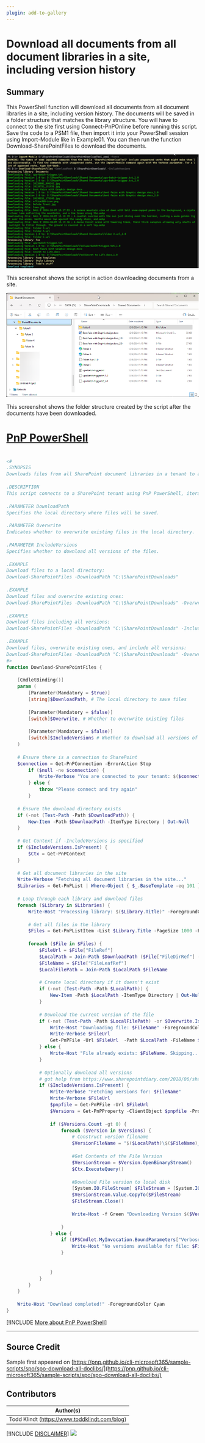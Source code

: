 ```yaml
---
plugin: add-to-gallery
---
```


# Download all documents from all document libraries in a site, including version history

## Summary

This PowerShell function will download all documents from all document libraries in a site, including version history. The documents will be saved in a folder structure that matches the library structure. You will have to connect to the site first using Connect-PnPOnline before running this script.
Save the code to a PSM1 file, then import it into your PowerShell session using Import-Module like in Example01. You can then run the function Download-SharePointFiles to download the documents.

![Example Screenshot](assets/example01.png)

This screenshot shows the script in action downloading documents from a site.

![Example Screenshot](assets/example02.png)

This screenshot shows the folder structure created by the script after the documents have been downloaded.


# [PnP PowerShell](#tab/pnpps)

```powershell

<#
.SYNOPSIS
Downloads files from all SharePoint document libraries in a tenant to a local directory. Requires PnP PowerShell 2.x and and existing connection to the tenant with Connect-PnPOnline.

.DESCRIPTION
This script connects to a SharePoint tenant using PnP PowerShell, iterates through all document libraries, and downloads files to a specified local directory. It can optionally overwrite existing files and download all versions of the files.

.PARAMETER DownloadPath
Specifies the local directory where files will be saved.

.PARAMETER Overwrite
Indicates whether to overwrite existing files in the local directory.

.PARAMETER IncludeVersions
Specifies whether to download all versions of the files.

.EXAMPLE
Download files to a local directory:
Download-SharePointFiles -DownloadPath "C:\SharePointDownloads"

.EXAMPLE
Download files and overwrite existing ones:
Download-SharePointFiles -DownloadPath "C:\SharePointDownloads" -Overwrite

.EXAMPLE
Download files including all versions:
Download-SharePointFiles -DownloadPath "C:\SharePointDownloads" -IncludeVersions

.EXAMPLE
Download files, overwrite existing ones, and include all versions:
Download-SharePointFiles -DownloadPath "C:\SharePointDownloads" -Overwrite -IncludeVersions
#>
function Download-SharePointFiles {
        
    [CmdletBinding()]
    param (
        [Parameter(Mandatory = $true)]
        [string]$DownloadPath, # The local directory to save files

        [Parameter(Mandatory = $false)]
        [switch]$Overwrite, # Whether to overwrite existing files

        [Parameter(Mandatory = $false)]
        [switch]$IncludeVersions # Whether to download all versions of the files
    )

    # Ensure there is a connection to SharePoint
    $connection = Get-PnPConnection -ErrorAction Stop
        if ($null -ne $connection) {
            Write-Verbose "You are connected to your tenant: $($connection.TenantUrl)"
        } else {
            throw "Please connect and try again"
        }

    # Ensure the download directory exists
    if (-not (Test-Path -Path $DownloadPath)) {
        New-Item -Path $DownloadPath -ItemType Directory | Out-Null
    }

    # Get Context if -IncludeVersions is specified
    if ($IncludeVersions.IsPresent) {
        $Ctx = Get-PnPContext
    }

    # Get all document libraries in the site
    Write-Verbose "Fetching all document libraries in the site..." 
    $Libraries = Get-PnPList | Where-Object { $_.BaseTemplate -eq 101 } # 101 = Document Library

    # Loop through each library and download files
    foreach ($Library in $Libraries) {
        Write-Host "Processing library: $($Library.Title)" -ForegroundColor Yellow

        # Get all files in the library
        $Files = Get-PnPListItem -List $Library.Title -PageSize 1000 -Fields FileLeafRef, FileDirRef | Where-Object { $_.FileSystemObjectType -eq "File" }

        foreach ($File in $Files) {
            $FileUrl = $File["FileRef"]
            $LocalPath = Join-Path $DownloadPath ($File["FileDirRef"] -replace "/", "\") # Convert SharePoint folder structure to local paths
            $FileName = $File["FileLeafRef"]
            $LocalFilePath = Join-Path $LocalPath $FileName

            # Create local directory if it doesn't exist
            if (-not (Test-Path -Path $LocalPath)) {
                New-Item -Path $LocalPath -ItemType Directory | Out-Null
            }

            # Download the current version of the file
            if (-not (Test-Path -Path $LocalFilePath) -or $Overwrite.IsPresent) {
                Write-Host "Downloading file: $FileName" -ForegroundColor Green
                Write-Verbose $FileUrl
                Get-PnPFile -Url $FileUrl  -Path $LocalPath -FileName $FileName -AsFile -Force
            } else {
                Write-Host "File already exists: $FileName. Skipping..." -ForegroundColor Yellow
            }

            # Optionally download all versions
            # got help from https://www.sharepointdiary.com/2018/06/sharepoint-online-download-all-versions-using-powershell.html
            if ($IncludeVersions.IsPresent) {
                Write-Verbose "Fetching versions for: $FileName"
                Write-Verbose $FileUrl
                $pnpfile = Get-PnPFile -Url $FileUrl
                $Versions = Get-PnPProperty -ClientObject $pnpfile -Property Versions

                if ($Versions.Count -gt 0) {
                    foreach ($Version in $Versions) {
                        # Construct version filename
                        $VersionFileName = "$($LocalPath)\$($FileName)_$($Version.VersionLabel)"
          
                        #Get Contents of the File Version
                        $VersionStream = $Version.OpenBinaryStream()
                        $Ctx.ExecuteQuery()
                
                        #Download File version to local disk
                        [System.IO.FileStream] $FileStream = [System.IO.File]::Open($VersionFileName,[System.IO.FileMode]::OpenOrCreate)
                        $VersionStream.Value.CopyTo($FileStream)
                        $FileStream.Close()
                        
                        Write-Host -f Green "Downloading Version $($Version.VersionLabel) to:" $VersionFileName
                        
                    }
                } else {
                    if ($PSCmdlet.MyInvocation.BoundParameters["Verbose"]) {
                        Write-Host "No versions available for file: $FileName" -ForegroundColor Yellow
                    } 

                    
                }
            }
        }
    }

    Write-Host "Download completed!" -ForegroundColor Cyan
}


```
[!INCLUDE [More about PnP PowerShell](../../docfx/includes/MORE-PNPPS.md)]

***


## Source Credit

Sample first appeared on [https://pnp.github.io/cli-microsoft365/sample-scripts/spo/spo-download-all-doclibs/](https://pnp.github.io/cli-microsoft365/sample-scripts/spo/spo-download-all-doclibs/)

## Contributors

| Author(s) |
|-----------|
| Todd Klindt (https://www.toddklindt.com/blog) |


[!INCLUDE [DISCLAIMER](../../docfx/includes/DISCLAIMER.md)]
<img src="https://m365-visitor-stats.azurewebsites.net/script-samples/scripts/spo-download-all-doclibs" aria-hidden="true" />